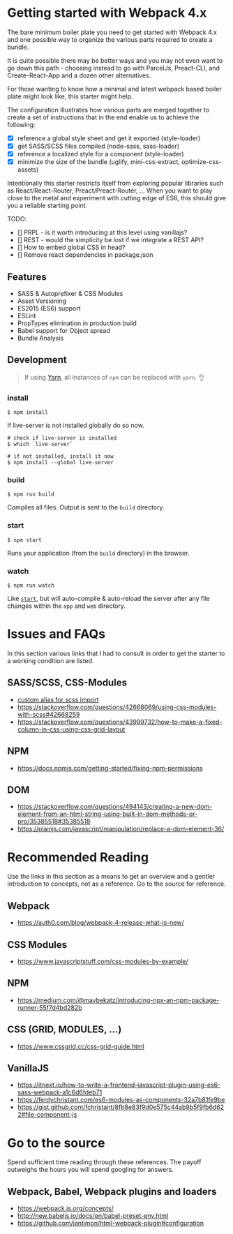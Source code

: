 Getting started with Webpack 4.x
================================
The bare minimum boiler plate you need to get started with Webpack 4.x and one possible way to organize the various parts required to create a bundle.

It is quite possible there may be better ways and you may not even want to go down this path - choosing instead to go with ParcelJs, Preact-CLI, and Create-React-App and a dozen other alternatives.

For those wanting to know how a minimal and latest webpack based boiler plate might look like, this starter might help.

The configuration illustrates how various parts are merged together to create a set of instructions that in the end enable us to achieve the following:

- [x] reference a global style sheet and get it exported (style-loader)
- [x] get SASS/SCSS files compiled (node-sass, sass-loader)
- [x] reference a localized style for a component (style-loader)
- [x] minimize the size of the bundle (uglify, mini-css-extract, optimize-css-assets)

Intentionally this starter restricts itself from exploring popular libraries such as React/React-Router, Preact/Preact-Router, ... When you want to play close to the metal and experiment with cutting edge of ES6, this should give you a reliable starting point.

TODO:
- [] PRPL - is it worth introducing at this level using vanillajs?
- [] REST - would the simplicity be lost if we integrate a REST API?
- [] How to embed global CSS in head?
- [] Remove react dependencies in package.json

Features
--------
* SASS & Autoprefixer & CSS Modules
* Asset Versioning
* ES2015 (ES6) support
* ESLint
* PropTypes elimination in production build
* Babel support for Object spread
* Bundle Analysis

Development
-----------
> If using [Yarn](https://yarnpkg.com/), all instances of `npm` can be replaced with `yarn`. :ok_hand:

### install
```
$ npm install
```

If live-server is not installed globally do so now.

```
# check if live-server is installed
$ which `live-server`

# if not installed, install it now
$ npm install --global live-server
```

### build
```
$ npm run build
```

Compiles all files. Output is sent to the `build` directory.

### start
```
$ npm start
```
Runs your application (from the `build` directory) in the browser.

### watch
```
$ npm run watch
```

Like [`start`](#start), but will auto-compile & auto-reload the server after any file changes within the `app` and `web` directory.

Issues and FAQs
===============
In this section various links that I had to consult in order to get the starter to a working condition are listed.

SASS/SCSS, CSS-Modules
----------------------
- [custom alias for scss import](https://github.com/zeit/next.js/issues/1325)
- https://stackoverflow.com/questions/42668069/using-css-modules-with-scss#42668259
- https://stackoverflow.com/questions/43999732/how-to-make-a-fixed-column-in-css-using-css-grid-layout

NPM
---
- https://docs.npmjs.com/getting-started/fixing-npm-permissions

DOM
---
- https://stackoverflow.com/questions/494143/creating-a-new-dom-element-from-an-html-string-using-built-in-dom-methods-or-pro/35385518#35385518
- https://plainjs.com/javascript/manipulation/replace-a-dom-element-36/

Recommended Reading
===================
Use the links in this section as a means to get an overview and a gentler
introduction to concepts, not as a reference. Go to the source for reference.

Webpack
-------
- https://auth0.com/blog/webpack-4-release-what-is-new/

CSS Modules
-----------
- https://www.javascriptstuff.com/css-modules-by-example/

NPM
---
- https://medium.com/@maybekatz/introducing-npx-an-npm-package-runner-55f7d4bd282b

CSS (GRID, MODULES, ...)
------------------------
- https://www.cssgrid.cc/css-grid-guide.html

VanillaJS
---------
- https://itnext.io/how-to-write-a-frontend-javascript-plugin-using-es6-sass-webpack-a1c6d6fdeb71
- https://ferdychristant.com/es6-modules-as-components-32a7b81fe9be
- https://gist.github.com/fchristant/8fb8e83f9d0e575c44ab9b5f9fb6d622#file-component-js

Go to the source
================
Spend sufficient time reading through these references. The payoff outweighs the hours you will spend googling for answers.

Webpack, Babel, Webpack plugins and loaders
-------------------------------------------
- https://webpack.js.org/concepts/
- http://new.babeljs.io/docs/en/babel-preset-env.html
- https://github.com/jantimon/html-webpack-plugin#configuration
